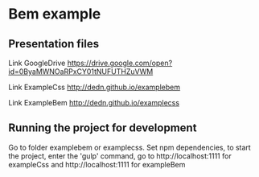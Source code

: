# Bem example

## Presentation files
Link GoogleDrive https://drive.google.com/open?id=0ByaMWNOaRPxCY01tNUFUTHZuVWM

Link ExampleCss http://dedn.github.io/examplebem

Link ExampleBem http://dedn.github.io/examplecss

## Running the project for development
 Go to folder examplebem or examplecss. Set npm dependencies, to start the project, enter the 'gulp' command, go to http://localhost:1111   for exampleCss and http://localhost:1111 for  exampleBem 
 
